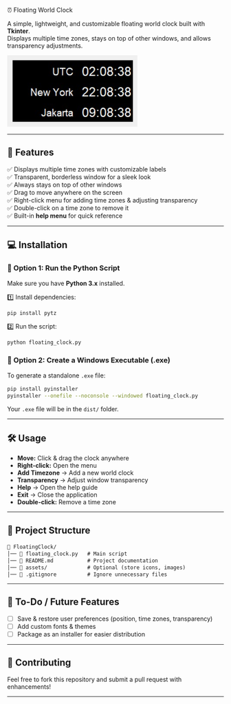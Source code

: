 ⏰ Floating World Clock  

A simple, lightweight, and customizable floating world clock built with **Tkinter**.  
Displays multiple time zones, stays on top of other windows, and allows transparency adjustments.

![Demo Screenshot](assets\demo.jpg)

---

## 🚀 Features  
✅ Displays multiple time zones with customizable labels  
✅ Transparent, borderless window for a sleek look  
✅ Always stays on top of other windows  
✅ Drag to move anywhere on the screen  
✅ Right-click menu for adding time zones & adjusting transparency  
✅ Double-click on a time zone to remove it  
✅ Built-in **help menu** for quick reference  

---

## 💻 Installation  

### 🔹 Option 1: Run the Python Script  
Make sure you have **Python 3.x** installed.  

1️⃣ Install dependencies:  
```bash
pip install pytz
```
2️⃣ Run the script:  
```bash
python floating_clock.py
```

### 🔹 Option 2: Create a Windows Executable (.exe)  
To generate a standalone `.exe` file:  
```bash
pip install pyinstaller
pyinstaller --onefile --noconsole --windowed floating_clock.py
```
Your `.exe` file will be in the `dist/` folder.

---

## 🛠️ Usage  
- **Move:** Click & drag the clock anywhere  
- **Right-click:** Open the menu  
- **Add Timezone** → Add a new world clock  
- **Transparency** → Adjust window transparency  
- **Help** → Open the help guide  
- **Exit** → Close the application  
- **Double-click:** Remove a time zone  

---

## 📂 Project Structure  
```
📁 FloatingClock/
│── 📄 floating_clock.py   # Main script
│── 📄 README.md           # Project documentation
│── 📁 assets/             # Optional (store icons, images)
│── 📄 .gitignore          # Ignore unnecessary files
```

---

## 🎯 To-Do / Future Features  
- [ ] Save & restore user preferences (position, time zones, transparency)  
- [ ] Add custom fonts & themes  
- [ ] Package as an installer for easier distribution  

---

## 🤝 Contributing  
Feel free to fork this repository and submit a pull request with enhancements!  

---
